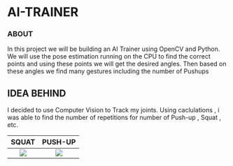 # AI-TRAINER

### ABOUT 
In this project we will be building an AI Trainer using OpenCV and Python. We will use the pose estimation running on the CPU to find the correct points and using these points we will get the desired angles. Then based on these angles we find many gestures including the number of Pushups 


## IDEA BEHIND

I decided to use Computer Vision to Track my joints. Using caclulations , i was able to find the number of repetitions for number of Push-up , Squat , etc. 

SQUAT                      |  PUSH-UP
:-------------------------:|:-------------------------:
![](https://github.com/Yega-Noragami/AI-TRAINER/blob/main/videos/images/Squat.png)|  ![]((https://github.com/Yega-Noragami/AI-TRAINER/blob/main/videos/images/Result.png))

